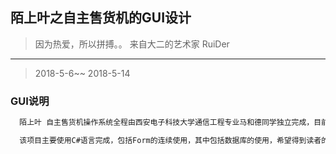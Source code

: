 ## 陌上叶之自主售货机的GUI设计
> 因为热爱，所以拼搏。。   来自大二的艺术家   RuiDer
----------------------
> 2018-5-6~~ 2018-5-14
### GUI说明
```c#
  陌上叶 自主售货机操作系统全程由西安电子科技大学通信工程专业马和德同学独立完成，目前项目的代码已经得到进一步的优化，后期的维护将会跟进。

  该项目主要使用C#语言完成，包括Form的连续使用，其中包括数据库的使用，希望得到读者的支持。
```
